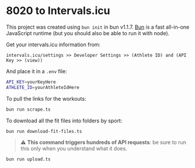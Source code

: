 # 8020 to Intervals.icu

This project was created using `bun init` in bun v1.1.7. [Bun](https://bun.sh) is a fast all-in-one JavaScript runtime (but you should also be able to run it with node).

Get your intervals.icu information from:

```
intervals.icu/settings >> Developer Settings >> (Athlete ID) and (API Key >> (view))
```

And place it in a `.env` file:

```bash
API_KEY=yourKeyHere
ATHLETE_ID=yourAthleteIdHere
```

To pull the links for the workouts:

```bash
bun run scrape.ts
```

To download all the fit files into folders by sport:

```bash
bun run download-fit-files.ts
```

> :warning: **This command triggers hundreds of API requests**: be sure to run this only when you understand what it does.

```bash
bun run upload.ts
```
